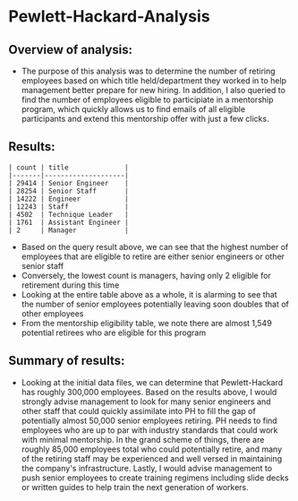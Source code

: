 # Pewlett-Hackard-Analysis

## Overview of analysis:
- The purpose of this analysis was to determine the number of retiring employees based on which title held/department they worked in to help management better prepare for new hiring. In addition, I also queried to find the number of employees eligible to participiate in a mentorship program, which quickly allows us to find emails of all eligible participants and extend this mentorship offer with just a few clicks.

## Results:
```
| count | title              | 
|-------|--------------------| 
| 29414 | Senior Engineer    | 
| 28254 | Senior Staff       | 
| 14222 | Engineer           | 
| 12243 | Staff              | 
| 4502  | Technique Leader   | 
| 1761  | Assistant Engineer | 
| 2     | Manager            | 
```
- Based on the query result above, we can see that the highest number of employees that are eligible to retire are either senior engineers or other senior staff 
- Conversely, the lowest count is managers, having only 2 eligible for retirement during this time
- Looking at the entire table above as a whole, it is alarming to see that the number of senior employees potentially leaving soon doubles that of other employees
- From the mentorship eligibility table, we note there are almost 1,549  potential retirees who are eligible for this program

## Summary of results:
- Looking at the initial data files, we can determine that Pewlett-Hackard has roughly 300,000 employees. Based on the results above, I would strongly advise management to look for many senior engineers and other staff that could quickly assimilate into PH to fill the gap of potentially almost 50,000 senior employees retiring. PH needs to find employees who are up to par with industry standards that could work with minimal mentorship. In the grand scheme of things, there are roughly 85,000 employees total who could potentially retire, and many of the retiring staff may be experienced and well versed in maintaining the company's infrastructure. Lastly, I would advise management to push senior employees to create training regimens including slide decks or written guides to help train the next generation of workers.
